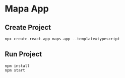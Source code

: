 # Mapa App

## Create Project

```shell
npx create-react-app maps-app --template=typescript
```

## Run Project

```shell
npm install
npm start
```